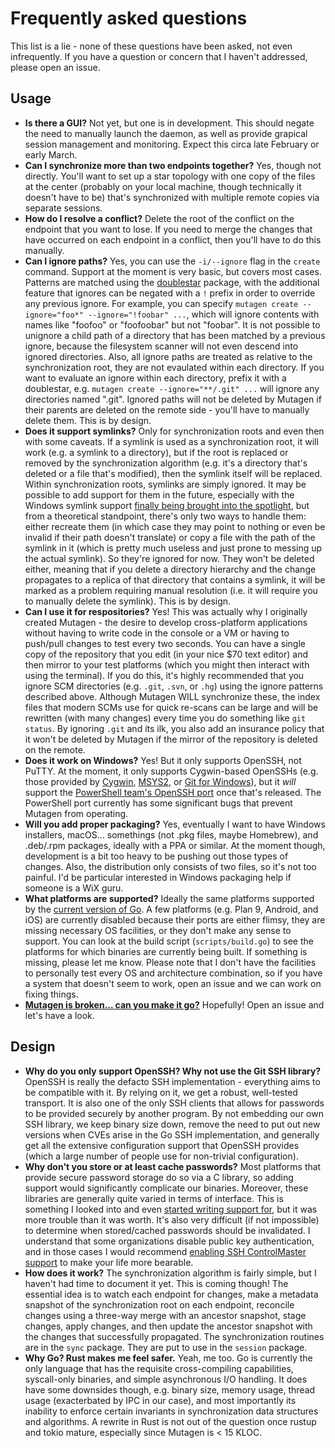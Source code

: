 # Frequently asked questions

This list is a lie - none of these questions have been asked, not even
infrequently. If you have a question or concern that I haven't addressed, please
open an issue.


## Usage

- **Is there a GUI?** Not yet, but one is in development. This should negate the
  need to manually launch the daemon, as well as provide grapical session
  management and monitoring. Expect this circa late February or early March.
- **Can I synchronize more than two endpoints together?** Yes, though not
  directly. You'll want to set up a star topology with one copy of the files at
  the center (probably on your local machine, though technically it doesn't have
  to be) that's synchronized with multiple remote copies via separate sessions.
- **How do I resolve a conflict?** Delete the root of the conflict on the
  endpoint that you want to lose. If you need to merge the changes that have
  occurred on each endpoint in a conflict, then you'll have to do this manually.
- **Can I ignore paths?** Yes, you can use the `-i/--ignore` flag in the
  `create` command. Support at the moment is very basic, but covers most cases.
  Patterns are matched using the
  [doublestar](https://github.com/bmatcuk/doublestar) package, with the
  additional feature that ignores can be negated with a `!` prefix in order to
  override any previous ignore. For example, you can specify
  `mutagen create --ignore="foo*" --ignore="!foobar" ...`, which will ignore
  contents with names like "foofoo" or "foofoobar" but not "foobar". It is not
  possible to unignore a child path of a directory that has been matched by a
  previous ignore, because the filesystem scanner will not even descend into
  ignored directories. Also, all ignore paths are treated as relative to the
  synchronization root, they are not evaulated within each directory. If you
  want to evaluate an ignore within each directory, prefix it with a doublestar,
  e.g. `mutagen create --ignore="**/.git" ...` will ignore any directories named
  ".git". Ignored paths will not be deleted by Mutagen if their parents are
  deleted on the remote side - you'll have to manually delete them. This is by
  design.
- **Does it support symlinks?** Only for synchronization roots and even then
  with some caveats. If a symlink is used as a synchronization root, it will
  work (e.g. a symlink to a directory), but if the root is replaced or removed
  by the synchronization algorithm (e.g. it's a directory that's deleted or a
  file that's modified), then the symlink itself will be replaced. Within
  synchronization roots, symlinks are simply ignored. It may be possible to add
  support for them in the future, especially with the Windows symlink support
  [finally being brought into the spotlight](https://blogs.windows.com/buildingapps/2016/12/02/symlinks-windows-10/),
  but from a theoretical standpoint, there's only two ways to handle them:
  either recreate them (in which case they may point to nothing or even be
  invalid if their path doesn't translate) or copy a file with the path of the
  symlink in it (which is pretty much useless and just prone to messing up the
  actual symlink). So they're ignored for now. They won't be deleted either,
  meaning that if you delete a directory hierarchy and the change propagates to
  a replica of that directory that contains a symlink, it will be marked as a
  problem requiring manual resolution (i.e. it will require you to manually
  delete the symlink). This is by design.
- **Can I use it for respositories?** Yes! This was actually why I originally
  created Mutagen - the desire to develop cross-platform applications without
  having to write code in the console or a VM or having to push/pull changes to
  test every two seconds. You can have a single copy of the repository that you
  edit (in your nice $70 text editor) and then mirror to your test platforms
  (which you might then interact with using the terminal). If you do this, it's
  highly recommended that you ignore SCM directories (e.g. `.git`, `.svn`, or
  `.hg`) using the ignore patterns described above. Although Mutagen WILL
  synchronize these, the index files that modern SCMs use for quick re-scans can
  be large and will be rewritten (with many changes) every time you do something
  like `git status`. By ignoring `.git` and its ilk, you also add an insurance
  policy that it won't be deleted by Mutagen if the mirror of the repository is
  deleted on the remote.
- **Does it work on Windows?** Yes! But it only supports OpenSSH, not PuTTY. At
  the moment, it only supports Cygwin-based OpenSSHs (e.g. those provided by
  [Cygwin](https://www.cygwin.com/), [MSYS2](https://msys2.github.io/), or
  [Git for Windows](https://git-scm.com/)), but it *will* support the
  [PowerShell team's OpenSSH port](https://github.com/PowerShell/Win32-OpenSSH)
  once that's released. The PowerShell port currently has some significant bugs
  that prevent Mutagen from operating.
- **Will you add proper packaging?** Yes, eventually I want to have Windows
  installers, macOS... somethings (not .pkg files, maybe Homebrew), and
  .deb/.rpm packages, ideally with a PPA or similar. At the moment though,
  development is a bit too heavy to be pushing out those types of changes. Also,
  the distribution only consists of two files, so it's not too painful. I'd be
  particular interested in Windows packaging help if someone is a WiX guru.
- **What platforms are supported?** Ideally the same platforms supported by the
  [current version of Go](https://golang.org/doc/install/source#environment). A
  few platforms (e.g. Plan 9, Android, and iOS) are currently disabled because
  their ports are either flimsy, they are missing necessary OS facilities, or
  they don't make any sense to support. You can look at the build script
  (`scripts/build.go`) to see the platforms for which binaries are currently
  being built. If something is missing, please let me know. Please note that I
  don't have the facilities to personally test every OS and architecture
  combination, so if you have a system that doesn't seem to work, open an issue
  and we can work on fixing things.
- [**Mutagen is broken... can you make it go?**](https://www.youtube.com/watch?v=-WmGvYDLsj4)
  Hopefully! Open an issue and let's have a look.


## Design

- **Why do you only support OpenSSH? Why not use the Git SSH library?** OpenSSH
  is really the defacto SSH implementation - everything aims to be compatible
  with it. By relying on it, we get a robust, well-tested transport. It is also
  one of the only SSH clients that allows for passwords to be provided securely
  by another program. By not embedding our own SSH library, we keep binary size
  down, remove the need to put out new versions when CVEs arise in the Go SSH
  implementation, and generally get all the extensive configuration support that
  OpenSSH provides (which a large number of people use for non-trivial
  configuration).
- **Why don't you store or at least cache passwords?** Most platforms that
  provide secure password storage do so via a C library, so adding support would
  significantly complicate our binaries. Moreover, these libraries are generally
  quite varied in terms of interface. This is something I looked into and even
  [started writing support for](https://github.com/havoc-io/go-keytar), but it
  was more trouble than it was worth. It's also very difficult (if not
  impossible) to determine when stored/cached passwords should be invalidated.
  I understand that some organizations disable public key authentication, and in
  those cases I would recommend
  [enabling SSH ControlMaster support](https://developer.rackspace.com/blog/speeding-up-ssh-session-creation/)
  to make your life more bearable.
- **How does it work?** The synchronization algorithm is fairly simple, but I
  haven't had time to document it yet. This is coming though! The essential idea
  is to watch each endpoint for changes, make a metadata snapshot of the
  synchronization root on each endpoint, reconcile changes using a three-way
  merge with an ancestor snapshot, stage changes, apply changes, and then update
  the ancestor snapshot with the changes that successfully propagated. The
  synchronization routines are in the `sync` package. They are put to use in the
  `session` package.
- **Why Go? Rust makes me feel safer.** Yeah, me too. Go is currently the only
  language that has the requisite cross-compiling capabilities, syscall-only
  binaries, and simple asynchronous I/O handling. It does have some downsides
  though, e.g. binary size, memory usage, thread usage (exacterbated by IPC in
  our case), and most importantly its inability to enforce certain invariants in
  synchronization data structures and algorithms. A rewrite in Rust is not out
  of the question once rustup and tokio mature, especially since Mutagen is
  < 15 KLOC.
